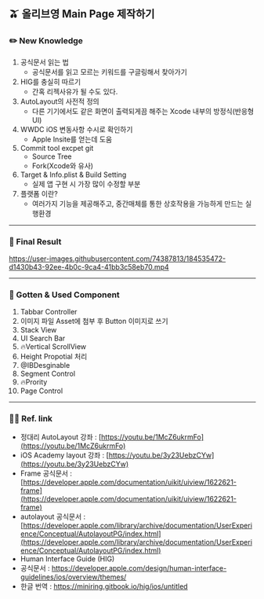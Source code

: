 ## 🫒 올리브영 Main Page 제작하기 

### ✏️ New Knowledge

1. 공식문서 읽는 법 
    * 공식문서를 읽고 모르는 키워드를 구글링해서 찾아가기
2. HIG를 충실히 따르기 
    * 간혹 리젝사유가 될 수도 있다.
3. AutoLayout의 사전적 정의
    * 다른 기기에서도 같은 화면이 출력되게끔 해주는 Xcode 내부의 방정식(반응형 UI)
4. WWDC iOS 변동사항 수시로 확인하기
    * Apple Insite를 얻는데 도움
5. Commit tool excpet git
    * Source Tree
    * Fork(Xcode와 유사)
6. Target & Info.plist & Build Setting
    * 실제 앱 구현 시 가장 많이 수정할 부분
7. 플랫폼 이란?
    * 여러가지 기능을 제공해주고, 중간매체를 통한 상호작용을 가능하게 만드는 실행환경 
---

### 📱 Final Result

https://user-images.githubusercontent.com/74387813/184535472-d1430b43-92ee-4b0c-9ca4-41bb3c58eb70.mp4

---

### 🧠 Gotten & Used Component

1. Tabbar Controller
2. 이미지 파일 Asset에 첨부 후 Button 이미지로 쓰기
3. Stack View
4. UI Search Bar 
5. 🔥Vertical ScrollView
6. Height Propotial 처리
7. @IBDesginable
8. Segment Control
9. 🔥Prority 
10. Page Control

---

### 🧑‍💻 Ref. link

- 정대리 AutoLayout 강좌 : [https://youtu.be/1McZ6ukrmFo](https://youtu.be/1McZ6ukrmFo)
- iOS Academy layout 강좌 : [https://youtu.be/3y23UebzCYw](https://youtu.be/3y23UebzCYw)
- Frame 공식문서 : [https://developer.apple.com/documentation/uikit/uiview/1622621-frame](https://developer.apple.com/documentation/uikit/uiview/1622621-frame)
- autolayout 공식문서 : [https://developer.apple.com/library/archive/documentation/UserExperience/Conceptual/AutolayoutPG/index.html](https://developer.apple.com/library/archive/documentation/UserExperience/Conceptual/AutolayoutPG/index.html)
- Human Interface Guide (HIG)
- 공식문서 : https://developer.apple.com/design/human-interface-guidelines/ios/overview/themes/
- 한글 번역 : https://miniring.gitbook.io/hig/ios/untitled
